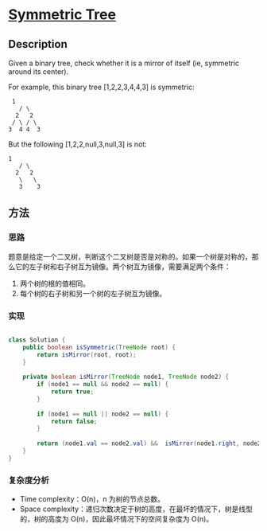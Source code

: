# [Symmetric Tree][title]

## Description

Given a binary tree, check whether it is a mirror of itself (ie, symmetric around its center).

For example, this binary tree [1,2,2,3,4,4,3] is symmetric:

```
 1
   / \
  2   2
 / \ / \
3  4 4  3
```
But the following [1,2,2,null,3,null,3] is not:

```
1
   / \
  2   2
   \   \
   3    3
```

## 方法 

### 思路

题意是给定一个二叉树，判断这个二叉树是否是对称的。如果一个树是对称的，那么它的左子树和右子树互为镜像。两个树互为镜像，需要满足两个条件：

1. 两个树的根的值相同。
2. 每个树的右子树和另一个树的左子树互为镜像。

### 实现
```java

class Solution {
    public boolean isSymmetric(TreeNode root) {
        return isMirror(root, root);
    }
    
    private boolean isMirror(TreeNode node1, TreeNode node2) {
        if (node1 == null && node2 == null) {
            return true;
        }
        
        if (node1 == null || node2 == null) {
            return false;
        }
        
        return (node1.val == node2.val) &&  isMirror(node1.right, node2.left) && isMirror(node1.left, node2.right);
    }
}

```

### 复杂度分析

- Time complexity：O(n)，n 为树的节点总数。
- Space complexity：递归次数决定于树的高度，在最坏的情况下，树是线型的，树的高度为 O(n)，因此最坏情况下的空间复杂度为 O(n)。


[title]: https://leetcode.com/problems/symmetric-tree/description/